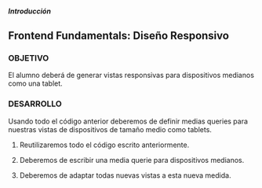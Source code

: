 ##### Introducción
## Frontend Fundamentals: Diseño Responsivo

### OBJETIVO

El alumno deberá de generar vistas responsivas para dispositivos medianos como una tablet.

### DESARROLLO

Usando todo el código anterior deberemos de definir medias queries para nuestras vistas de dispositivos de tamaño medio como tablets.

1. Reutilizaremos todo el código escrito anteriormente.

2. Deberemos de escribir una media querie para dispositivos medianos.

3. Deberemos de adaptar todas nuevas vistas a esta nueva medida.
